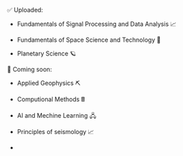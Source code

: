 ✅ Uploaded:

- Fundamentals of Signal Processing and Data Analysis 📈

- Fundamentals of Space Science and Technology 🚀

- Planetary Science 🪐

📌 Coming soon:

- Applied Geophysics ⛏️
  
- Computional Methods 🖩
  
- AI and Mechine Learning 🖧
  
- Principles of seismology 📈
  
- 
